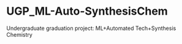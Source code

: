 # UGP_ML-Auto-SynthesisChem
Undergraduate graduation project: ML+Automated Tech+Synthesis Chemistry
